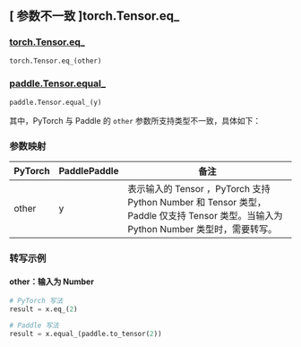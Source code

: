 ## [ 参数不一致 ]torch.Tensor.eq_

### [torch.Tensor.eq_](https://pytorch.org/docs/stable/generated/torch.Tensor.eq_.html)

```python
torch.Tensor.eq_(other)
```

### [paddle.Tensor.equal_]()

```python
paddle.Tensor.equal_(y)
```

其中，PyTorch 与 Paddle 的 `other` 参数所支持类型不一致，具体如下：

### 参数映射

| PyTorch                          | PaddlePaddle                 | 备注                                                   |
|----------------------------------|------------------------------| ------------------------------------------------------ |
| other  |  y  | 表示输入的 Tensor ，PyTorch 支持 Python Number 和 Tensor 类型， Paddle 仅支持 Tensor 类型。当输入为 Python Number 类型时，需要转写。  |

### 转写示例
#### other：输入为 Number
```python
# PyTorch 写法
result = x.eq_(2)

# Paddle 写法
result = x.equal_(paddle.to_tensor(2))
```
